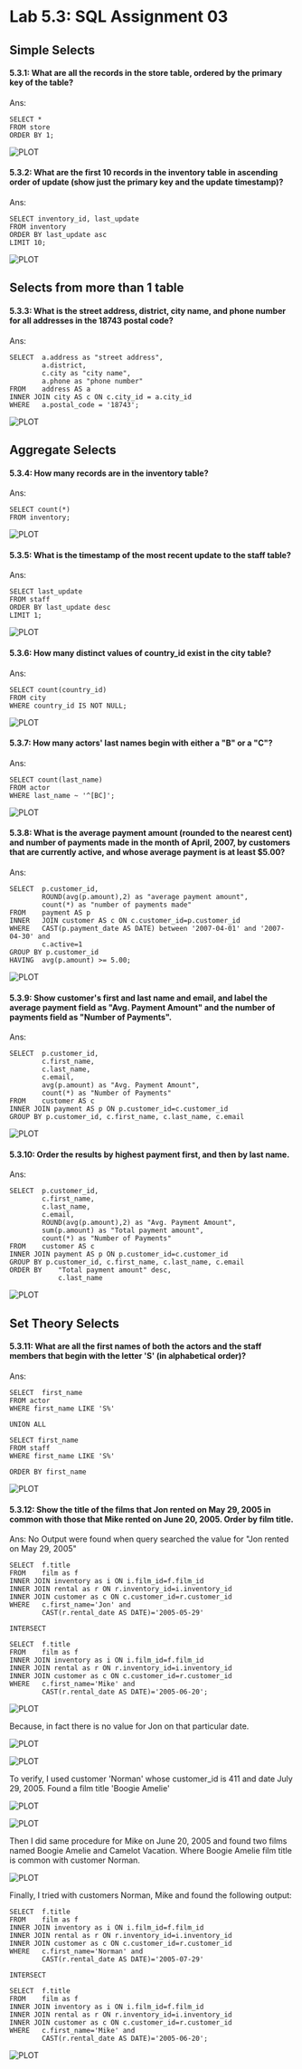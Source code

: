 # Lab 5.3: SQL Assignment 03

## Simple Selects

#### 5.3.1: What are all the records in the store table, ordered by the primary key of the table?

Ans: 
```
SELECT *
FROM store
ORDER BY 1;
```
![PLOT](1.JPG)

#### 5.3.2: What are the first 10 records in the inventory table in ascending order of update (show just the primary key and the update timestamp)?

Ans:
```
SELECT inventory_id, last_update
FROM inventory
ORDER BY last_update asc
LIMIT 10;
```

![PLOT](2.JPG)

## Selects from more than 1 table

#### 5.3.3: What is the street address, district, city name, and phone number for all addresses in the 18743 postal code?

Ans: 

```
SELECT  a.address as "street address",
        a.district,
        c.city as "city name",
        a.phone as "phone number"
FROM	address AS a
INNER JOIN city AS c ON c.city_id = a.city_id
WHERE   a.postal_code = '18743';
```

![PLOT](3.JPG)

## Aggregate Selects

#### 5.3.4: How many records are in the inventory table?

Ans:
```
SELECT count(*)
FROM inventory;
```

![PLOT](4.JPG)

#### 5.3.5: What is the timestamp of the most recent update to the staff table?

Ans:
```
SELECT last_update
FROM staff
ORDER BY last_update desc
LIMIT 1;
```

![PLOT](5.JPG)

#### 5.3.6: How many distinct values of country_id exist in the city table?

Ans: 
```
SELECT count(country_id)
FROM city
WHERE country_id IS NOT NULL;
```

![PLOT](6.JPG)

#### 5.3.7: How many actors' last names begin with either a "B" or a "C"?

Ans: 
```
SELECT count(last_name)
FROM actor
WHERE last_name ~ '^[BC]';
```

![PLOT](7.JPG)

#### 5.3.8: What is the average payment amount (rounded to the nearest cent) and number of payments made in the month of April, 2007, by customers that are currently active, and whose average payment is at least $5.00?

Ans:
```
SELECT 	p.customer_id,
		ROUND(avg(p.amount),2) as "average payment amount",
		count(*) as "number of payments made"
FROM	payment AS p
INNER 	JOIN customer AS c ON c.customer_id=p.customer_id
WHERE 	CAST(p.payment_date AS DATE) between '2007-04-01' and '2007-04-30' and
		c.active=1
GROUP BY p.customer_id
HAVING 	avg(p.amount) >= 5.00;
```

![PLOT](8.JPG)

#### 5.3.9: Show customer's first and last name and email, and label the average payment field as "Avg. Payment Amount" and the number of payments field as "Number of Payments".

Ans:

```
SELECT 	p.customer_id,
		c.first_name, 
		c.last_name,
		c.email,
		avg(p.amount) as "Avg. Payment Amount",
		count(*) as "Number of Payments"
FROM 	customer AS c 
INNER JOIN payment AS p ON p.customer_id=c.customer_id
GROUP BY p.customer_id, c.first_name, c.last_name, c.email
```

![PLOT](9.JPG)

#### 5.3.10: Order the results by highest payment first, and then by last name.

Ans:

```
SELECT 	p.customer_id,
		c.first_name, 
		c.last_name,
		c.email,
		ROUND(avg(p.amount),2) as "Avg. Payment Amount",
		sum(p.amount) as "Total payment amount",
		count(*) as "Number of Payments"
FROM 	customer AS c 
INNER JOIN payment AS p ON p.customer_id=c.customer_id
GROUP BY p.customer_id, c.first_name, c.last_name, c.email
ORDER BY 	"Total payment amount" desc,
			c.last_name
```

![PLOT](10.JPG)

## Set Theory Selects

#### 5.3.11: What are all the first names of both the actors and the staff members that begin with the letter 'S' (in alphabetical order)?

Ans:
```
SELECT 	first_name
FROM actor
WHERE first_name LIKE 'S%'

UNION ALL

SELECT first_name
FROM staff
WHERE first_name LIKE 'S%'

ORDER BY first_name
```

![PLOT](11.JPG)

#### 5.3.12: Show the title of the films that Jon rented on May 29, 2005 in common with those that Mike rented on June 20, 2005. Order by film title.

Ans: No Output were found when query searched the value for "Jon rented on May 29, 2005"

```
SELECT 	f.title	
FROM	film as f
INNER JOIN inventory as i ON i.film_id=f.film_id
INNER JOIN rental as r ON r.inventory_id=i.inventory_id
INNER JOIN customer as c ON c.customer_id=r.customer_id
WHERE 	c.first_name='Jon' and
		CAST(r.rental_date AS DATE)='2005-05-29'

INTERSECT

SELECT 	f.title
FROM	film as f
INNER JOIN inventory as i ON i.film_id=f.film_id
INNER JOIN rental as r ON r.inventory_id=i.inventory_id
INNER JOIN customer as c ON c.customer_id=r.customer_id
WHERE 	c.first_name='Mike' and
		CAST(r.rental_date AS DATE)='2005-06-20';
```

![PLOT](12.JPG)

Because, in fact there is no value for Jon on that particular date.

![PLOT](13.JPG)

![PLOT](14.JPG)

To verify, I used customer 'Norman' whose customer_id is 411 and date July 29, 2005. Found a film title 'Boogie Amelie'

![PLOT](16.JPG)

![PLOT](17.JPG)

Then I did same procedure for Mike on June 20, 2005 and found two films named Boogie Amelie and Camelot Vacation. Where Boogie Amelie film title is common with customer Norman.

![PLOT](18.JPG)

Finally, I tried with customers Norman, Mike and found the following output:

```
SELECT 	f.title	
FROM	film as f
INNER JOIN inventory as i ON i.film_id=f.film_id
INNER JOIN rental as r ON r.inventory_id=i.inventory_id
INNER JOIN customer as c ON c.customer_id=r.customer_id
WHERE 	c.first_name='Norman' and
		CAST(r.rental_date AS DATE)='2005-07-29'

INTERSECT

SELECT 	f.title
FROM	film as f
INNER JOIN inventory as i ON i.film_id=f.film_id
INNER JOIN rental as r ON r.inventory_id=i.inventory_id
INNER JOIN customer as c ON c.customer_id=r.customer_id
WHERE 	c.first_name='Mike' and
		CAST(r.rental_date AS DATE)='2005-06-20';
```

![PLOT](15.JPG)